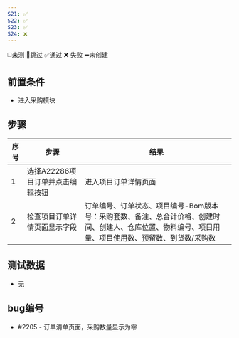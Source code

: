 ```yaml
---
S21: ✅
S22: ✅
S23: ✅
S24: ❌
---
```

◻️未测    🚫跳过     ✅通过    ❌ 失败    ➖未创建

## 前置条件

- 进入采购模块

## 步骤

| 序号  | 步骤                  | 结果                                                                            |
| --- | ------------------- | ----------------------------------------------------------------------------- |
| 1   | 选择A22286项目订单并点击编辑按钮 | 进入项目订单详情页面                                                                    |
| 2   | 检查项目订单详情页面显示字段      | 订单编号、订单状态、项目编号-Bom版本号：采购套数、备注、总合计价格、创建时间、创建人、仓库位置、物料编号、项目用量、项目使用数、预留数、到货数/采购数 |

## 测试数据

- 无

## bug编号
- #2205 - 订单清单页面，采购数量显示为零